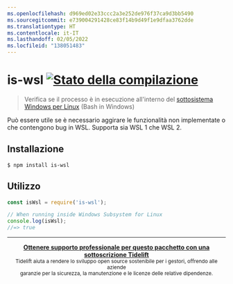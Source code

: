 ```yaml
---
ms.openlocfilehash: d969ed02e33ccc2a3e252de976f37ca9d3bb5490
ms.sourcegitcommit: e739004291428ce83f14b9d49f1e9dfaa3762dde
ms.translationtype: HT
ms.contentlocale: it-IT
ms.lasthandoff: 02/05/2022
ms.locfileid: "138051483"
---
```

# <a name="is-wsl-build-statushttpstravis-ciorgsindresorhusis-wsl"></a>is-wsl [![Stato della compilazione](https://travis-ci.org/sindresorhus/is-wsl.svg?branch=master)](https://travis-ci.org/sindresorhus/is-wsl)

> Verifica se il processo è in esecuzione all'interno del [sottosistema Windows per Linux](https://msdn.microsoft.com/commandline/wsl/about) (Bash in Windows)

Può essere utile se è necessario aggirare le funzionalità non implementate o che contengono bug in WSL. Supporta sia WSL 1 che WSL 2.


## <a name="install"></a>Installazione

```
$ npm install is-wsl
```


## <a name="usage"></a>Utilizzo

```js
const isWsl = require('is-wsl');

// When running inside Windows Subsystem for Linux
console.log(isWsl);
//=> true
```


---

<div align="center">
    <b>
        <a href="https://tidelift.com/subscription/pkg/npm-is-wsl?utm_source=npm-is-wsl&utm_medium=referral&utm_campaign=readme">Ottenere supporto professionale per questo pacchetto con una sottoscrizione Tidelift</a>
    </b>
    <br>
    <sub> Tidelift aiuta a rendere lo sviluppo open source sostenibile per i gestori, offrendo alle aziende<br>garanzie per la sicurezza, la manutenzione e le licenze delle relative dipendenze.
    </sub>
</div>
